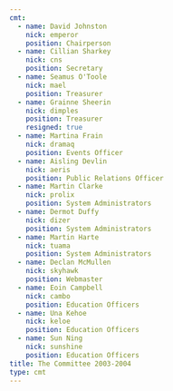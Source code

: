```yaml
---
cmt:
  - name: David Johnston
    nick: emperor
    position: Chairperson
  - name: Cillian Sharkey
    nick: cns
    position: Secretary
  - name: Seamus O'Toole
    nick: mael
    position: Treasurer
  - name: Grainne Sheerin
    nick: dimples
    position: Treasurer
    resigned: true
  - name: Martina Frain
    nick: dramaq
    position: Events Officer
  - name: Aisling Devlin
    nick: aeris
    position: Public Relations Officer
  - name: Martin Clarke
    nick: prolix
    position: System Administrators
  - name: Dermot Duffy
    nick: dizer
    position: System Administrators
  - name: Martin Harte
    nick: tuama
    position: System Administrators
  - name: Declan McMullen
    nick: skyhawk
    position: Webmaster
  - name: Eoin Campbell
    nick: cambo
    position: Education Officers
  - name: Una Kehoe
    nick: keloe
    position: Education Officers
  - name: Sun Ning
    nick: sunshine
    position: Education Officers
title: The Committee 2003-2004
type: cmt
---
```

